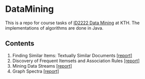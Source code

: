 # DataMining

This is a repo for course tasks of [ID2222 Data Mining](https://www.kth.se/social/course/ID2222/) at KTH. The implementations of algorithms are done in Java.

## Contents

1. Finding Similar Items: Textually Similar Documents [[report]](https://github.com/You-yantian/DataMining/blob/master/doc/HW1-SimilarItems.pdf)
2. Discovery of Frequent Itemsets and Association Rules [[report]](https://github.com/You-yantian/DataMining/blob/master/doc/HW2-FrequentItems.pdf)
3. Mining Data Streams [[report]](https://github.com/You-yantian/DataMining/blob/master/doc/HW3-StreamingData.pdf)
4. Graph Spectra [[report]](https://github.com/You-yantian/DataMining/blob/master/doc/HW4-GraphSpectra.pdf)



